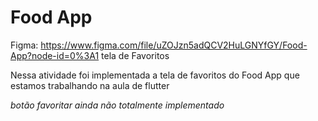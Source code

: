 # Food App

Figma: https://www.figma.com/file/uZOJzn5adQCV2HuLGNYfGY/Food-App?node-id=0%3A1
tela de Favoritos

Nessa atividade foi implementada a tela de favoritos do Food App que estamos trabalhando na aula de flutter

*botão favoritar ainda não totalmente implementado*
